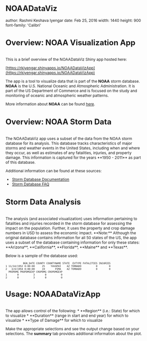 NOAADataViz
========================================================
author: Rashmi Keshava Iyengar
date: Feb 25, 2016
width: 1440
height: 900
font-family: 'Calibri'

<style type="text/css">

body, td {
   font-size: 12px;
}
code.r{
  font-size: 9px;
}
pre {
  font-size: 9px
}
</style>




Overview: NOAA Visualization App
========================================================
<br>
This is a brief overview of the NOAADataViz Shiny app hosted here:

[https://rkiyengar.shinyapps.io/NOAADataVizApp](https://rkiyengar.shinyapps.io/NOAADataVizApp)

The app is a tool to visualize data that is part of the **NOAA** storm database. **NOAA** is the U.S. National Oceanic and Atmospheric Administration. It is part of the US Department of Commerce and is focused on the study and monitoring of oceanic and atmospheric weather patterns.

More information about **NOAA** can be found [here](http://www.noaa.gov/).
  
Overview: NOAA Storm Data
========================================================
<br>
The NOAADataViz app uses a subset of the data from the NOAA storm database for its analysis. This database tracks characteristics of major storms and weather events in the United States, including when and where they occur, as well as estimates of any fatalities, injuries, and property damage. This information is captured for the years **1950 - 2011** as part of this database.
  
Additional information can be found at these sources:  
* [Storm Database Documentation](https://d396qusza40orc.cloudfront.net/repdata%2Fpeer2_doc%2Fpd01016005curr.pdf)
* [Storm Database FAQ](https://d396qusza40orc.cloudfront.net/repdata%2Fpeer2_doc%2FNCDC%20Storm%20Events-FAQ%20Page.pdf)

Storm Data Analysis
========================================================
<br>
The analysis (and associated visualization) uses information pertaining to fatalities and injuries recorded in the storm database for assessing the impact on the population. Further, it uses the property and crop damage numbers in USD to assess the economic impact. **Note:** Although the original database contains information for all 50 states of the US, the app uses a subset of the database containing information for only these states: **Arizona**, **California**, **Florida**, **Maine** and **Texas**.

Below is a sample of the database used:


```
            BGN_DATE COUNTY COUNTYNAME STATE  EVTYPE FATALITIES INJURIES
1 11/14/1952 0:00:00     25    YAVAPAI    AZ TORNADO          0        0
2   3/4/1954 0:00:00     19       PIMA    AZ TORNADO          0        0
  PROPDMG PROPDMGEXP CROPDMG CROPDMGEXP
1       0          3       0          0
2       0          3       0          0
```

Usage: NOAADataVizApp
========================================================
<br>
The app allows control of the following:  
* **Region** (i.e.: State) for which to visualize
* **Duration** (range in start and end year) for which to visualize 
* **Type of Damage** for which to visualize 
  
Make the appropriate selections and see the output change based on your selections. The **summary** tab provides additional information about the plot.


